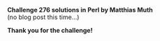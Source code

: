 **Challenge 276 solutions in Perl by Matthias Muth**
<br/>
(no blog post this time...)

**Thank you for the challenge!**
